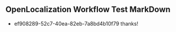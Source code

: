 ## OpenLocalization Workflow Test MarkDown
* ef908289-52c7-40ea-82eb-7a8bd4b10f79 thanks!

<!--HONumber=Aug16_HO4-->


